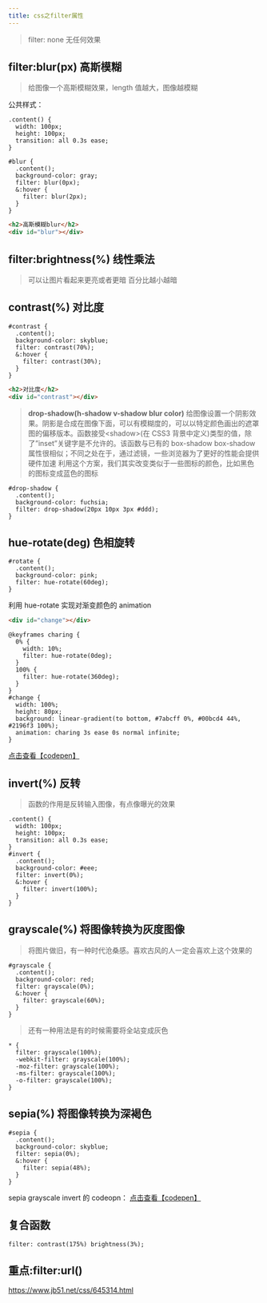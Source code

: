 ```yaml
---
title: css之filter属性
---
```


> filter: none 无任何效果

## filter:blur(px) 高斯模糊

> 给图像一个高斯模糊效果，length 值越大，图像越模糊

公共样式：

```less
.content() {
  width: 100px;
  height: 100px;
  transition: all 0.3s ease;
}
```

```less
#blur {
  .content();
  background-color: gray;
  filter: blur(0px);
  &:hover {
    filter: blur(2px);
  }
}
```

```html
<h2>高斯模糊blur</h2>
<div id="blur"></div>
```

## filter:brightness(%) 线性乘法

> 可以让图片看起来更亮或者更暗 百分比越小越暗

## contrast(%) 对比度

```less
#contrast {
  .content();
  background-color: skyblue;
  filter: contrast(70%);
  &:hover {
    filter: contrast(30%);
  }
}
```

```html
<h2>对比度</h2>
<div id="contrast"></div>
```

> **drop-shadow(h-shadow v-shadow blur color)**
> 给图像设置一个阴影效果。阴影是合成在图像下面，可以有模糊度的，可以以特定颜色画出的遮罩图的偏移版本。函数接受\<shadow\>(在 CSS3 背景中定义)类型的值，除了”inset”关键字是不允许的。该函数与已有的 box-shadow box-shadow 属性很相似；不同之处在于，通过滤镜，一些浏览器为了更好的性能会提供硬件加速
> 利用这个方案，我们其实改变类似于一些图标的颜色，比如黑色的图标变成蓝色的图标

```less
#drop-shadow {
  .content();
  background-color: fuchsia;
  filter: drop-shadow(20px 10px 3px #ddd);
}
```

## hue-rotate(deg) 色相旋转

```less
#rotate {
  .content();
  background-color: pink;
  filter: hue-rotate(60deg);
}
```

利用 hue-rotate 实现对渐变颜色的 animation

```html
<div id="change"></div>
```

```less
@keyframes charing {
  0% {
    width: 10%;
    filter: hue-rotate(0deg);
  }
  100% {
    filter: hue-rotate(360deg);
  }
}
#change {
  width: 100%;
  height: 80px;
  background: linear-gradient(to bottom, #7abcff 0%, #00bcd4 44%, #2196f3 100%);
  animation: charing 3s ease 0s normal infinite;
}
```

[点击查看【codepen】](https://codepen.io/xiaochen2001/embed/RwLYPaE)

## invert(%) 反转

> 函数的作用是反转输入图像，有点像曝光的效果

```less
.content() {
  width: 100px;
  height: 100px;
  transition: all 0.3s ease;
}
#invert {
  .content();
  background-color: #eee;
  filter: invert(0%);
  &:hover {
    filter: invert(100%);
  }
}
```

## grayscale(%) 将图像转换为灰度图像

> 将图片做旧，有一种时代沧桑感。喜欢古风的人一定会喜欢上这个效果的

```less
#grayscale {
  .content();
  background-color: red;
  filter: grayscale(0%);
  &:hover {
    filter: grayscale(60%);
  }
}
```

> 还有一种用法是有的时候需要将全站变成灰色

```less
* {
  filter: grayscale(100%);
  -webkit-filter: grayscale(100%);
  -moz-filter: grayscale(100%);
  -ms-filter: grayscale(100%);
  -o-filter: grayscale(100%);
}
```

## sepia(%) 将图像转换为深褐色

```less
#sepia {
  .content();
  background-color: skyblue;
  filter: sepia(0%);
  &:hover {
    filter: sepia(48%);
  }
}
```

sepia grayscale invert 的 codeopn：
[点击查看【codepen】](https://codepen.io/xiaochen2001/embed/jOwvNQx?editors=0100)

## 复合函数

```less
filter: contrast(175%) brightness(3%);
```

## 重点:filter:url()

<https://www.jb51.net/css/645314.html>
